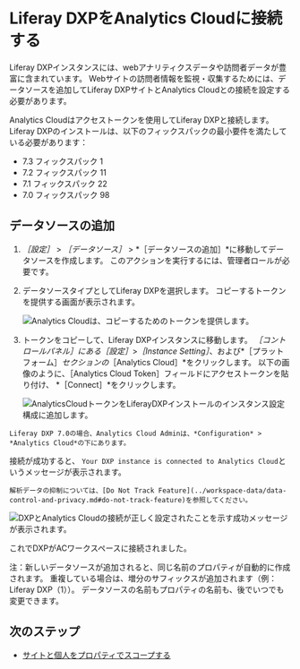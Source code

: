 # Liferay DXPをAnalytics Cloudに接続する

Liferay DXPインスタンスには、webアナリティクスデータや訪問者データが豊富に含まれています。 Webサイトの訪問者情報を監視・収集するためには、データソースを追加してLiferay DXPサイトとAnalytics Cloudとの接続を設定する必要があります。

Analytics Cloudはアクセストークンを使用してLiferay DXPと接続します。 Liferay DXPのインストールは、以下のフィックスパックの最小要件を満たしている必要があります：

* 7.3 フィックスパック 1
* 7.2 フィックスパック 11
* 7.1 フィックスパック 22
* 7.0 フィックスパック 98

## データソースの追加

1. *［設定］* > *［データソース］* > *［データソースの追加］*に移動してデータソースを作成します。 このアクションを実行するには、管理者ロールが必要です。

1. データソースタイプとしてLiferay DXPを選択します。 コピーするトークンを提供する画面が表示されます。

      ![Analytics Cloudは、コピーするためのトークンを提供します。](connecting-liferay-dxp-to-analytics-cloud/images/01.png)

1. トークンをコピーして、Liferay DXPインスタンスに移動します。 *［コントロールパネル］*にある*［設定］*>*［Instance Setting］*、および*［プラットフォーム］*セクションの*［Analytics Cloud］*をクリックします。 以下の画像のように、［Analytics Cloud Token］フィールドにアクセストークンを貼り付け、 *［Connect］*をクリックします。

      ![AnalyticsCloudトークンをLiferayDXPインストールのインスタンス設定構成に追加します。](connecting-liferay-dxp-to-analytics-cloud/images/02.png)

```{note}
Liferay DXP 7.0の場合、Analytics Cloud Adminは、*Configuration* > *Analytics Cloud*の下にあります。
```

接続が成功すると、 `Your DXP instance is connected to Analytics Cloud`というメッセージが表示されます。

```{note}
解析データの抑制については、[Do Not Track Feature](../workspace-data/data-control-and-privacy.md#do-not-track-feature)を参照してください。
```

![DXPとAnalytics Cloudの接続が正しく設定されたことを示す成功メッセージが表示されます。](connecting-liferay-dxp-to-analytics-cloud/images/03.png)

これでDXPがACワークスペースに接続されました。

注：新しいデータソースが追加されると、同じ名前のプロパティが自動的に作成されます。 重複している場合は、増分のサフィックスが追加されます（例：Liferay DXP（1））。 データソースの名前もプロパティの名前も、後でいつでも変更できます。

## 次のステップ

* [サイトと個人をプロパティでスコープする](./scoping-sites-and-individuals-using-properties.md)
